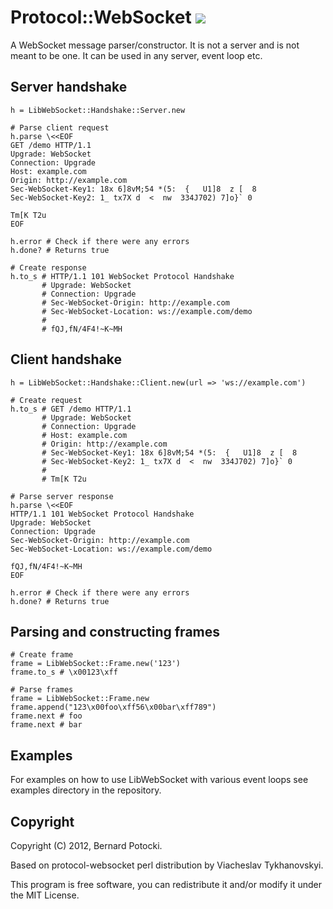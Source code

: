 # Protocol::WebSocket [![](http://travis-ci.org/imanel/libwebsocket.png)](http://travis-ci.org/imanel/libwebsocket)

A WebSocket message parser/constructor. It is not a server and is not meant to
be one. It can be used in any server, event loop etc.

## Server handshake

    h = LibWebSocket::Handshake::Server.new

    # Parse client request
    h.parse \<<EOF
    GET /demo HTTP/1.1
    Upgrade: WebSocket
    Connection: Upgrade
    Host: example.com
    Origin: http://example.com
    Sec-WebSocket-Key1: 18x 6]8vM;54 *(5:  {   U1]8  z [  8
    Sec-WebSocket-Key2: 1_ tx7X d  <  nw  334J702) 7]o}` 0

    Tm[K T2u
    EOF

    h.error # Check if there were any errors
    h.done? # Returns true

    # Create response
    h.to_s # HTTP/1.1 101 WebSocket Protocol Handshake
           # Upgrade: WebSocket
           # Connection: Upgrade
           # Sec-WebSocket-Origin: http://example.com
           # Sec-WebSocket-Location: ws://example.com/demo
           #
           # fQJ,fN/4F4!~K~MH

## Client handshake

    h = LibWebSocket::Handshake::Client.new(url => 'ws://example.com')

    # Create request
    h.to_s # GET /demo HTTP/1.1
           # Upgrade: WebSocket
           # Connection: Upgrade
           # Host: example.com
           # Origin: http://example.com
           # Sec-WebSocket-Key1: 18x 6]8vM;54 *(5:  {   U1]8  z [  8
           # Sec-WebSocket-Key2: 1_ tx7X d  <  nw  334J702) 7]o}` 0
           #
           # Tm[K T2u

    # Parse server response
    h.parse \<<EOF
    HTTP/1.1 101 WebSocket Protocol Handshake
    Upgrade: WebSocket
    Connection: Upgrade
    Sec-WebSocket-Origin: http://example.com
    Sec-WebSocket-Location: ws://example.com/demo

    fQJ,fN/4F4!~K~MH
    EOF

    h.error # Check if there were any errors
    h.done? # Returns true

## Parsing and constructing frames

    # Create frame
    frame = LibWebSocket::Frame.new('123')
    frame.to_s # \x00123\xff

    # Parse frames
    frame = LibWebSocket::Frame.new
    frame.append("123\x00foo\xff56\x00bar\xff789")
    frame.next # foo
    frame.next # bar

## Examples

For examples on how to use LibWebSocket with various event loops see
examples directory in the repository.

## Copyright

Copyright (C) 2012, Bernard Potocki.

Based on protocol-websocket perl distribution by Viacheslav Tykhanovskyi.

This program is free software, you can redistribute it and/or modify it under
the MIT License.

